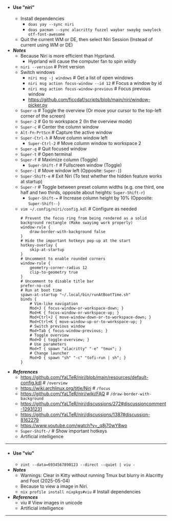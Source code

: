 - #### Use "niri"
    - Install dependencies
        - `doas yay --sync niri`
        - `doas pacman --sync alacritty fuzzel waybar swaybg swaylock otf-font-awesome`
    - Quit the current WM or DE, then select Niri Session (Instead of current using WM or DE)
- ***Notes***
    - Because Niri is more efficient than Hyprland.
        - Hyprland will cause the computer fan to spin wildly
    - `niri --version` # Print version
    - Switch windows
        - `niri msg -j windows` # Get a list of open windows
        - `niri msg action focus-window --id 12` # Focus a window by id
        - `niri msg action focus-window-previous` # Focus previous window
        - https://github.com/ficcdaf/scripts/blob/main/niri/window-picker.py
    - `Super-o` # Toggle the overview (Or move your cursor to the top-left corner of the screen)
    - `Super-2` # Go to workspace 2 (In the overview mode)
    - `Super-c` # Center the column window
    - `Alt-Fn-PrtScn` # Capture the active window
    - `Super-Ctrl-h` # Move column window left
        - `Super-Ctrl-2` # Move column window to workspace 2
    - `Super-q` # Quit focused window
    - `Super-t` # Open terminal
    - `Super-f` # Maximize column (Toggle)
        - `Super-Shift-f` # Fullscreen window (Toggle)
    - `Super-[` # Move window left (Opposite: `Super-]`)
    - `Super-Shift-e` # Exit Niri (To test whether the hidden feature works at startup)
    - `Super-r` # Toggle between preset column widths (e.g. one third, one half and two thirds, opposite about heights: `Super-Shift-r`)
        - `Super-Shift-=` # Increase column height by 10% (Opposite: `Super-Shift--`)
    - `vim ~/.config/niri/config.kdl` # Configure as needed
      ```
      # Prevent the focus ring from being rendered as a solid background rectangle (Make swayimg work properly)
      window-rule {
          draw-border-with-background false
      }
      # Hide the important hotkeys pop-up at the start
      hotkey-overlay {
          skip-at-startup
      }
      # Uncomment to enable rounded corners
      window-rule {
          geometry-corner-radius 12
          clip-to-geometry true
      }
      # Uncomment to disable title bar
      prefer-no-csd
      # Run at boot time
      spawn-at-startup "~/.local/bin/runAtBootTime.sh"
      binds {
          # Vim-like navigation
          Mod+J { focus-window-or-workspace-down; }
          Mod+K { focus-window-or-workspace-up; }
          Mod+Ctrl+J { move-window-down-or-to-workspace-down; }
          Mod+Ctrl+K { move-window-up-or-to-workspace-up; }
          # Switch previous window
          Mod+Tab { focus-window-previous; }
          # Toggle overview
          Mod+O { toggle-overview; }
          # Use parameters
          Mod+T { spawn "alacritty" "-e" "tmux"; }
          # Change launcher
          Mod+D { spawn "sh" "-c" "tofi-run | sh"; }
      }
      ```
- ***References***
    - https://github.com/YaLTeR/niri/blob/main/resources/default-config.kdl # `/overview`
    - https://wiki.archlinux.org/title/Niri # `/focus`
    - https://github.com/YaLTeR/niri/wiki/FAQ # `/draw-border-with-background`
    - https://github.com/YaLTeR/niri/discussions/272#discussioncomment-12931231
    - https://github.com/YaLTeR/niri/discussions/1387#discussion-8162279
    - https://www.youtube.com/watch?v=_q8j70wY8wo
    - `Super-Shift-/` # Show important hotkeys
    - Artificial intelligence
- ---
- #### Use "viu"
    - `zint --data=6934567890123 --direct --quiet | viu -`
- ***Notes***
    - Warnings: Clear in Kitty without running Tmux but blurry in Alacritty and Foot (2025-05-04)
    - Because to view a image in Niri.
    - `nix profile install nixpkgs#viu` # Install dependencies
- ***References***
    - viu # View images in unicode
    - Artificial intelligence
- ---
